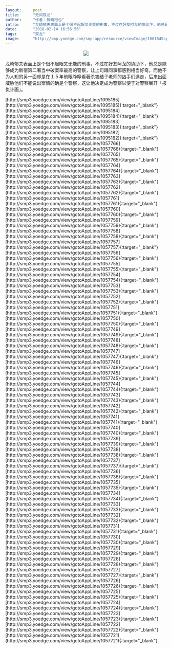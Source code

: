 ```yaml
---
layout:     post
title:      "无间双龙"
author:     "作者：神崎裕也"
intro:      "龙崎郁夫表面上是个很不起眼又无能的刑事，不过在好友阿龙的协助下，他总是能够成为新宿第二署当中破案率最高的警察，让上司跟同事都感到相当好奇。而他不为人知的另一面却是在１５年前眼睁睁看著杀害结子老师的凶手们逃走，后来出面威胁他们不能说出案情的确是个警察，这让他决定成为警察以便于对警察展开「报仇计画」。"
date:       "2018-02-14 16:56:56"
tags:       "双龙"
image:      "http://smp.yoedge.com/smp-app/resource/viewImage/1001849appline.png"
---
```

<div style="text-align: center">
<p><img src="http://smp.yoedge.com/smp-app/resource/viewImage/1001849appline.png"/></p>
</div>
<p class="post-meta">
<span>龙崎郁夫表面上是个很不起眼又无能的刑事，不过在好友阿龙的协助下，他总是能够成为新宿第二署当中破案率最高的警察，让上司跟同事都感到相当好奇。而他不为人知的另一面却是在１５年前眼睁睁看著杀害结子老师的凶手们逃走，后来出面威胁他们不能说出案情的确是个警察，这让他决定成为警察以便于对警察展开「报仇计画」。</span>
</p>
[http://smp3.yoedge.com/view/gotoAppLine/1095185](http://smp3.yoedge.com/view/gotoAppLine/1095185){:target="_blank"}
[http://smp3.yoedge.com/view/gotoAppLine/1095184](http://smp3.yoedge.com/view/gotoAppLine/1095184){:target="_blank"}
[http://smp3.yoedge.com/view/gotoAppLine/1095183](http://smp3.yoedge.com/view/gotoAppLine/1095183){:target="_blank"}
[http://smp3.yoedge.com/view/gotoAppLine/1095182](http://smp3.yoedge.com/view/gotoAppLine/1095182){:target="_blank"}
[http://smp3.yoedge.com/view/gotoAppLine/1057766](http://smp3.yoedge.com/view/gotoAppLine/1057766){:target="_blank"}
[http://smp3.yoedge.com/view/gotoAppLine/1057765](http://smp3.yoedge.com/view/gotoAppLine/1057765){:target="_blank"}
[http://smp3.yoedge.com/view/gotoAppLine/1057764](http://smp3.yoedge.com/view/gotoAppLine/1057764){:target="_blank"}
[http://smp3.yoedge.com/view/gotoAppLine/1057763](http://smp3.yoedge.com/view/gotoAppLine/1057763){:target="_blank"}
[http://smp3.yoedge.com/view/gotoAppLine/1057762](http://smp3.yoedge.com/view/gotoAppLine/1057762){:target="_blank"}
[http://smp3.yoedge.com/view/gotoAppLine/1057761](http://smp3.yoedge.com/view/gotoAppLine/1057761){:target="_blank"}
[http://smp3.yoedge.com/view/gotoAppLine/1057760](http://smp3.yoedge.com/view/gotoAppLine/1057760){:target="_blank"}
[http://smp3.yoedge.com/view/gotoAppLine/1057759](http://smp3.yoedge.com/view/gotoAppLine/1057759){:target="_blank"}
[http://smp3.yoedge.com/view/gotoAppLine/1057758](http://smp3.yoedge.com/view/gotoAppLine/1057758){:target="_blank"}
[http://smp3.yoedge.com/view/gotoAppLine/1057757](http://smp3.yoedge.com/view/gotoAppLine/1057757){:target="_blank"}
[http://smp3.yoedge.com/view/gotoAppLine/1057756](http://smp3.yoedge.com/view/gotoAppLine/1057756){:target="_blank"}
[http://smp3.yoedge.com/view/gotoAppLine/1057755](http://smp3.yoedge.com/view/gotoAppLine/1057755){:target="_blank"}
[http://smp3.yoedge.com/view/gotoAppLine/1057754](http://smp3.yoedge.com/view/gotoAppLine/1057754){:target="_blank"}
[http://smp3.yoedge.com/view/gotoAppLine/1057753](http://smp3.yoedge.com/view/gotoAppLine/1057753){:target="_blank"}
[http://smp3.yoedge.com/view/gotoAppLine/1057752](http://smp3.yoedge.com/view/gotoAppLine/1057752){:target="_blank"}
[http://smp3.yoedge.com/view/gotoAppLine/1057751](http://smp3.yoedge.com/view/gotoAppLine/1057751){:target="_blank"}
[http://smp3.yoedge.com/view/gotoAppLine/1057750](http://smp3.yoedge.com/view/gotoAppLine/1057750){:target="_blank"}
[http://smp3.yoedge.com/view/gotoAppLine/1057749](http://smp3.yoedge.com/view/gotoAppLine/1057749){:target="_blank"}
[http://smp3.yoedge.com/view/gotoAppLine/1057748](http://smp3.yoedge.com/view/gotoAppLine/1057748){:target="_blank"}
[http://smp3.yoedge.com/view/gotoAppLine/1057747](http://smp3.yoedge.com/view/gotoAppLine/1057747){:target="_blank"}
[http://smp3.yoedge.com/view/gotoAppLine/1057746](http://smp3.yoedge.com/view/gotoAppLine/1057746){:target="_blank"}
[http://smp3.yoedge.com/view/gotoAppLine/1057745](http://smp3.yoedge.com/view/gotoAppLine/1057745){:target="_blank"}
[http://smp3.yoedge.com/view/gotoAppLine/1057744](http://smp3.yoedge.com/view/gotoAppLine/1057744){:target="_blank"}
[http://smp3.yoedge.com/view/gotoAppLine/1057743](http://smp3.yoedge.com/view/gotoAppLine/1057743){:target="_blank"}
[http://smp3.yoedge.com/view/gotoAppLine/1057742](http://smp3.yoedge.com/view/gotoAppLine/1057742){:target="_blank"}
[http://smp3.yoedge.com/view/gotoAppLine/1057741](http://smp3.yoedge.com/view/gotoAppLine/1057741){:target="_blank"}
[http://smp3.yoedge.com/view/gotoAppLine/1057740](http://smp3.yoedge.com/view/gotoAppLine/1057740){:target="_blank"}
[http://smp3.yoedge.com/view/gotoAppLine/1057739](http://smp3.yoedge.com/view/gotoAppLine/1057739){:target="_blank"}
[http://smp3.yoedge.com/view/gotoAppLine/1057738](http://smp3.yoedge.com/view/gotoAppLine/1057738){:target="_blank"}
[http://smp3.yoedge.com/view/gotoAppLine/1057737](http://smp3.yoedge.com/view/gotoAppLine/1057737){:target="_blank"}
[http://smp3.yoedge.com/view/gotoAppLine/1057736](http://smp3.yoedge.com/view/gotoAppLine/1057736){:target="_blank"}
[http://smp3.yoedge.com/view/gotoAppLine/1057735](http://smp3.yoedge.com/view/gotoAppLine/1057735){:target="_blank"}
[http://smp3.yoedge.com/view/gotoAppLine/1057734](http://smp3.yoedge.com/view/gotoAppLine/1057734){:target="_blank"}
[http://smp3.yoedge.com/view/gotoAppLine/1057733](http://smp3.yoedge.com/view/gotoAppLine/1057733){:target="_blank"}
[http://smp3.yoedge.com/view/gotoAppLine/1057732](http://smp3.yoedge.com/view/gotoAppLine/1057732){:target="_blank"}
[http://smp3.yoedge.com/view/gotoAppLine/1057731](http://smp3.yoedge.com/view/gotoAppLine/1057731){:target="_blank"}
[http://smp3.yoedge.com/view/gotoAppLine/1057730](http://smp3.yoedge.com/view/gotoAppLine/1057730){:target="_blank"}
[http://smp3.yoedge.com/view/gotoAppLine/1057729](http://smp3.yoedge.com/view/gotoAppLine/1057729){:target="_blank"}
[http://smp3.yoedge.com/view/gotoAppLine/1057728](http://smp3.yoedge.com/view/gotoAppLine/1057728){:target="_blank"}
[http://smp3.yoedge.com/view/gotoAppLine/1057727](http://smp3.yoedge.com/view/gotoAppLine/1057727){:target="_blank"}
[http://smp3.yoedge.com/view/gotoAppLine/1057726](http://smp3.yoedge.com/view/gotoAppLine/1057726){:target="_blank"}
[http://smp3.yoedge.com/view/gotoAppLine/1057725](http://smp3.yoedge.com/view/gotoAppLine/1057725){:target="_blank"}
[http://smp3.yoedge.com/view/gotoAppLine/1057724](http://smp3.yoedge.com/view/gotoAppLine/1057724){:target="_blank"}
[http://smp3.yoedge.com/view/gotoAppLine/1057723](http://smp3.yoedge.com/view/gotoAppLine/1057723){:target="_blank"}
[http://smp3.yoedge.com/view/gotoAppLine/1057722](http://smp3.yoedge.com/view/gotoAppLine/1057722){:target="_blank"}
[http://smp3.yoedge.com/view/gotoAppLine/1057721](http://smp3.yoedge.com/view/gotoAppLine/1057721){:target="_blank"}


